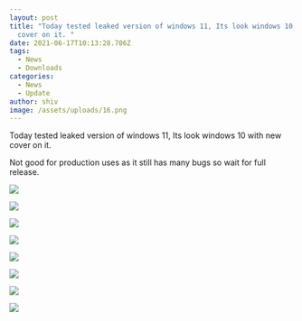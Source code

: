 ```yaml
---
layout: post
title: "Today tested leaked version of windows 11, Its look windows 10 with new
  cover on it. "
date: 2021-06-17T10:13:28.706Z
tags:
  - News
  - Downloads
categories:
  - News
  - Update
author: shiv
image: /assets/uploads/16.png
---
```

Today tested leaked version of windows 11, Its look windows 10 with new cover on it.

Not good for production uses as it still has many bugs so wait for full release.

![](/assets/uploads/1.png)

![](/assets/uploads/2.png)

![](/assets/uploads/5.png)

![](/assets/uploads/10.png)

![](/assets/uploads/11.png)

![](/assets/uploads/15.png)



![](/assets/uploads/18.png)

![](/assets/uploads/19.png)